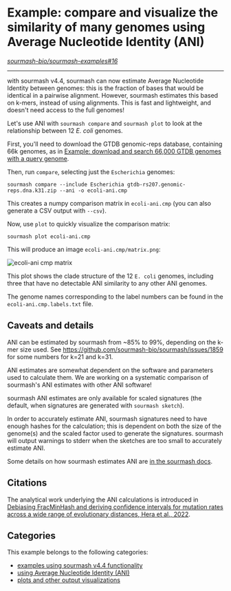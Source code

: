 # Example: compare and visualize the similarity of many genomes using Average Nucleotide Identity (ANI)

*[sourmash-bio/sourmash-examples#16](https://github.com/sourmash-bio/sourmash-examples/issues/16)*

---

with sourmash v4.4, sourmash can now estimate Average Nucleotide Identity between genomes: this is the fraction of bases that would be identical in a pairwise alignment. However, sourmash estimates this based on k-mers, instead of using alignments. This is fast and lightweight, and doesn't need access to the full genomes!

Let's use ANI with `sourmash compare` and `sourmash plot` to look at the relationship between 12 *E. coli* genomes.

First, you'll need to download the GTDB genomic-reps database, containing 66k genomes, as in [Example: download and search 66,000 GTDB genomes with a query genome](13-download-and-search-66000-GTDB-genomes-with-a-query-genome.md).

Then, run `compare`, selecting just the `Escherichia` genomes:
```shell
sourmash compare --include Escherichia gtdb-rs207.genomic-reps.dna.k31.zip --ani -o ecoli-ani.cmp
```

This creates a numpy comparison matrix in `ecoli-ani.cmp` (you can also generate a CSV output with `--csv`).

Now, use `plot` to quickly visualize the comparison matrix:
```shell
sourmash plot ecoli-ani.cmp
```

This will produce an image `ecoli-ani.cmp/matrix.png`:

![ecoli-ani cmp matrix](https://user-images.githubusercontent.com/51016/168434572-0a358eea-ee64-4cbd-a1ad-1cfbeeba7846.png)

This plot shows the clade structure of the 12 `E. coli` genomes, including three that have no detectable ANI similarity to any other ANI genomes.

The genome names corresponding to the label numbers can be found in the `ecoli-ani.cmp.labels.txt` file.

## Caveats and details

ANI can be estimated by sourmash from ~85% to 99%, depending on the k-mer size used. See https://github.com/sourmash-bio/sourmash/issues/1859 for some numbers for k=21 and k=31.

ANI estimates are somewhat dependent on the software and parameters used to calculate them. We are working on a systematic comparison of sourmash's ANI estimates with other ANI software!

sourmash ANI estimates are only available for scaled signatures (the default, when signatures are generated with `sourmash sketch`).

In order to accurately estimate ANI, sourmash signatures need to have enough hashes for the calculation; this is dependent on both the size of the genome(s) and the scaled factor used to generate the signatures. sourmash will output warnings to stderr when the sketches are too small to accurately estimate ANI.

Some details on how sourmash estimates ANI are [in the sourmash docs](https://sourmash.readthedocs.io/en/latest/classifying-signatures.html?highlight=ani#estimating-ani-from-fracminhash-comparisons).

## Citations

The analytical work underlying the ANI calculations is introduced in [Debiasing FracMinHash and deriving confidence intervals for mutation rates across a wide range of evolutionary distances, Hera et al., 2022](https://www.biorxiv.org/content/10.1101/2022.01.11.475870v2).


## Categories

This example belongs to the following categories:

 * [examples using sourmash v4.4 functionality](l-sourmash-v4.4.md)
 * [using Average Nucleotide Identity (ANI)](l-ani.md)
 * [plots and other output visualizations](l-plotting.md)


